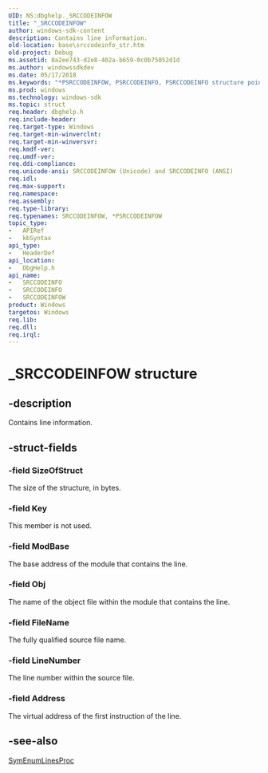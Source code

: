 ```yaml
---
UID: NS:dbghelp._SRCCODEINFOW
title: "_SRCCODEINFOW"
author: windows-sdk-content
description: Contains line information.
old-location: base\srccodeinfo_str.htm
old-project: Debug
ms.assetid: 8a2ee743-d2e8-402a-b659-0c0b75052d1d
ms.author: windowssdkdev
ms.date: 05/17/2018
ms.keywords: "*PSRCCODEINFOW, PSRCCODEINFO, PSRCCODEINFO structure pointer, SRCCODEINFO, SRCCODEINFO structure, SRCCODEINFOW, _SRCCODEINFO, _SRCCODEINFOW, base.srccodeinfo_str, dbghelp/PSRCCODEINFO, dbghelp/SRCCODEINFO, dbghelp/SRCCODEINFOW"
ms.prod: windows
ms.technology: windows-sdk
ms.topic: struct
req.header: dbghelp.h
req.include-header: 
req.target-type: Windows
req.target-min-winverclnt: 
req.target-min-winversvr: 
req.kmdf-ver: 
req.umdf-ver: 
req.ddi-compliance: 
req.unicode-ansi: SRCCODEINFOW (Unicode) and SRCCODEINFO (ANSI)
req.idl: 
req.max-support: 
req.namespace: 
req.assembly: 
req.type-library: 
req.typenames: SRCCODEINFOW, *PSRCCODEINFOW
topic_type:
-	APIRef
-	kbSyntax
api_type:
-	HeaderDef
api_location:
-	DbgHelp.h
api_name:
-	SRCCODEINFO
-	SRCCODEINFO
-	SRCCODEINFOW
product: Windows
targetos: Windows
req.lib: 
req.dll: 
req.irql: 
---
```


# _SRCCODEINFOW structure


## -description


Contains line information.


## -struct-fields




### -field SizeOfStruct

The size of the structure, in bytes.


### -field Key

This member is not used.


### -field ModBase

The base address of the module that contains the line.


### -field Obj

The name of the object file within the module that contains the line.


### -field FileName

The fully qualified source file name.


### -field LineNumber

The line number within the source file.


### -field Address

The virtual address of the first instruction of the line.


## -see-also




<a href="https://msdn.microsoft.com/7379dd04-72a4-45b6-b02a-d3e8a5aaf0d7">SymEnumLinesProc</a>
 

 

